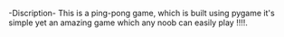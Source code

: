 -Discription-
This is a ping-pong game, which is built using pygame it's simple yet an  amazing game which any noob can easily play !!!!.
